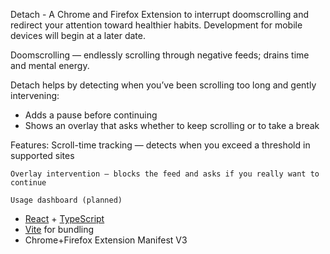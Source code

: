 Detach - A Chrome and Firefox Extension to interrupt doomscrolling and redirect your attention toward healthier habits. Development for mobile devices will begin at a later date.

Doomscrolling — endlessly scrolling through negative feeds; drains time and mental energy.

Detach helps by detecting when you’ve been scrolling too long and gently intervening:

- Adds a pause before continuing
- Shows an overlay that asks whether to keep scrolling or to take a break

Features:
Scroll-time tracking — detects when you exceed a threshold in supported sites

    Overlay intervention — blocks the feed and asks if you really want to continue

    Usage dashboard (planned)

- [React](https://react.dev/) + [TypeScript](https://www.typescriptlang.org/)
- [Vite](https://vitejs.dev/) for bundling
- Chrome+Firefox Extension Manifest V3

